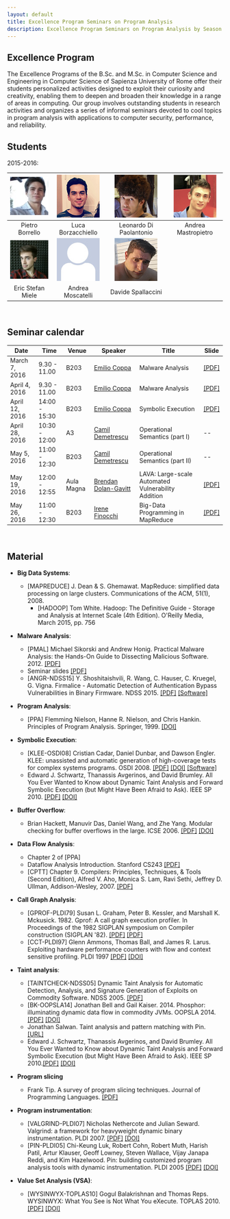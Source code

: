 ```yaml
---
layout: default
title: Excellence Program Seminars on Program Analysis
description: Excellence Program Seminars on Program Analysis by Season Lab at Sapienza University of Rome
---
```


## Excellence Program

The Excellence Programs of the B.Sc. and M.Sc. in Computer Science and Engineering in Computer Science of Sapienza University of Rome offer their students personalized activities designed to exploit their curiosity and creativity, enabling them to deepen and broaden their knowledge in a range of areas in computing. Our group involves outstanding students in research activities and organizes a series of informal seminars devoted to cool topics in program analysis with applications to computer security, performance, and reliability.

## Students

2015-2016:

| ![alt text](assets/img/students/borrello.png "Pietro Borrello") | ![alt text](assets/img/students/borzacchiello.png "Luca Borzacchiello") | ![alt text](assets/img/students/dipaolantonio.png "Leonardo Di Paolantonio") | ![alt text](assets/img/students/mastropietro.png "Andrea Mastropietro") |
| :-------------: | :----------------: | :---------------------: | :-----------------: |
| Pietro Borrello | Luca Borzacchiello | Leonardo Di Paolantonio | Andrea Mastropietro |
| ![alt text](assets/img/students/miele.png "Eric Stefan Miele") | ![alt text](assets/img/generic.jpg "Andrea Moscatelli") | ![alt text](assets/img/students/spallaccini.png "Davide Spallaccini") | |
| Eric Stefan Miele | Andrea Moscatelli | Davide Spallaccini | |

<br />

## Seminar calendar

| Date           | Time          | Venue | Speaker      | Title             | Slide |
| -------------- | ------------- | ----- | ------------ | ------------------ | ----- |
| March 7, 2016   | 9.30 - 11.00  | B203  | <a href="http://ecoppa.github.io/">Emilio Coppa</a> | Malware Analysis   | [[PDF]](https://drive.google.com/open?id=0Bw8evy6grTplSHVpUEE3dDFUOFk) |
| April 4, 2016  | 9.30 - 11.00  | B203  | <a href="http://ecoppa.github.io/">Emilio Coppa</a> | Malware Analysis   | [[PDF]](https://drive.google.com/open?id=0Bw8evy6grTplSHVpUEE3dDFUOFk) |
| April 12, 2016 | 14:00 - 15:30 | B203  | <a href="http://ecoppa.github.io/">Emilio Coppa</a> | Symbolic Execution | [[PDF]](https://drive.google.com/open?id=0BzPEdOad795XOGIzWWVKeTlwQlk) |
| April 28, 2016 | 10:30 - 12:00 | A3  | <a href="http://www.dis.uniroma1.it/~demetres">Camil Demetrescu</a> | Operational Semantics (part I) | -- |
| May 5, 2016 | 11:00 - 12:30 | B203  | <a href="http://www.dis.uniroma1.it/~demetres">Camil Demetrescu</a> | Operational Semantics (part II) | -- |
| May 19, 2016 | 12:00 - 12:55 | Aula Magna  | <a href="http://engineering.nyu.edu/people/brendan-dolan-gavitt">Brendan Dolan-Gavitt</a> | LAVA: Large-scale Automated Vulnerability Addition | [[PDF]](https://drive.google.com/file/d/0BzPEdOad795XeEFyWlprUEdWWUU/view?usp=sharing) |
| May 26, 2016 | 11:00 - 12:30 | B203  | <a href="http://wwwusers.di.uniroma1.it/~finocchi">Irene Finocchi</a> | Big-Data Programming in MapReduce | [[PDF]](https://drive.google.com/file/d/0B1yYvm6QgJReR2FnLV94RmxfYzg/view?usp=sharing) |

<br />
 
## Material

<!--Le risorse elencate, ove non disponibili, possono essere richieste via mail al gruppo.-->

* **Big Data Systems**:
	* [MAPREDUCE] J. Dean & S. Ghemawat. MapReduce: simplified data processing on large clusters. Communications of the ACM, 51(1), 2008.
        * [HADOOP] Tom White. Hadoop: The Definitive Guide - Storage and Analysis at Internet Scale (4th Edition). O'Reilly Media, March 2015, pp. 756 

* **Malware Analysis**:
	* [PMAL] Michael Sikorski and Andrew Honig. Practical Malware Analysis: the Hands-On Guide to Dissecting Malicious Software. 2012. [[PDF]](http://venom630.free.fr/pdf/Practical_Malware_Analysis.pdf)
	* Seminar slides [[PDF]](https://drive.google.com/open?id=0Bw8evy6grTplSHVpUEE3dDFUOFk)
	* [ANGR-NDSS15] Y. Shoshitaishvili, R. Wang, C. Hauser, C. Kruegel, G. Vigna. Firmalice - Automatic Detection of Authentication Bypass Vulnerabilities in Binary Firmware. NDSS 2015. [[PDF]](https://www.lastline.com/papers/2015_ndss15_firmalice-2.pdf)  [[Software]](https://github.com/angr/angr)

* **Program Analysis**:
	* [PPA] Flemming Nielson, Hanne R. Nielson, and Chris Hankin. Principles of Program Analysis. Springer, 1999. [[DOI]](http://link.springer.com/book/10.1007%2F978-3-662-03811-6)

* **Symbolic Execution**:
	* [KLEE-OSDI08] Cristian Cadar, Daniel Dunbar, and Dawson Engler. KLEE: unassisted and automatic generation of high-coverage tests for complex systems programs. OSDI 2008. [[PDF]](http://hci.stanford.edu/cstr/reports/2008-03.pdf) [[DOI]](http://dl.acm.org/citation.cfm?id=1855741.1855756) [[Software]](https://klee.github.io/)
	* Edward J. Schwartz, Thanassis Avgerinos, and David Brumley. All You Ever Wanted to Know about Dynamic Taint Analysis and Forward Symbolic Execution (but Might Have Been Afraid to Ask). IEEE SP 2010. [[PDF]](https://users.ece.cmu.edu/~ejschwar/papers/oakland10.pdf) [[DOI]](http://dx.doi.org/10.1109/SP.2010.26)

* **Buffer Overflow**:
	* Brian Hackett, Manuvir Das, Daniel Wang, and Zhe Yang. Modular checking for buffer overflows in the large. ICSE 2006. [[PDF]](http://research.microsoft.com/pubs/70226/tr-2005-139.pdf) [[DOI]](http://dx.doi.org/10.1145/1134285.1134319)

* **Data Flow Analysis**:
	* Chapter 2 of [PPA]
	* Dataflow Analysis Introduction. Stanford CS243 [[PDF]](http://suif.stanford.edu/~courses/cs243/lectures/l2.pdf)
	* [CPTT] Chapter 9. Compilers: Principles, Techniques, & Tools (Second Edition), Alfred V. Aho, Monica S. Lam, Ravi Sethi, Jeffrey D. Ullman, Addison-Wesley, 2007. [[PDF]](https://github.com/chenruiao/ares/raw/master/books/Compilers%20Principles%20Techniques%20and%20Tools%20(2nd%20Edition)%20.pdf)

* **Call Graph Analysis**:
	* [GPROF-PLDI79] Susan L. Graham, Peter B. Kessler, and Marshall K. Mckusick. 1982. Gprof: A call graph execution profiler. In Proceedings of the 1982 SIGPLAN symposium on Compiler construction (SIGPLAN '82). [[PDF]](https://pdfs.semanticscholar.org/dab1/f8ed933e29bd9913be50263e9f5a2cafb421.pdf) [[PDF]](http://dx.doi.org/10.1145/800230.806987)
	* [CCT-PLDI97] Glenn Ammons, Thomas Ball, and James R. Larus. Exploiting hardware performance counters with flow and context sensitive profiling. PLDI 1997 [[PDF]](http://research.microsoft.com/en-us/um/people/tball/papers/pldi97.pdf) [[DOI]](http://dx.doi.org/10.1145/258915.258924)

* **Taint analysis**:
	* [TAINTCHECK-NDSS05] Dynamic Taint Analysis for Automatic Detection, Analysis, and Signature Generation of Exploits on Commodity Software. NDSS 2005. [[PDF]](http://valgrind.org/docs/newsome2005.pdf)
	* [BK-OOPSLA14] Jonathan Bell and Gail Kaiser. 2014. Phosphor: illuminating dynamic data flow in commodity JVMs. OOPSLA 2014. [[PDF]](https://mice.cs.columbia.edu/getTechreport.php?techreportID=1569) [[DOI]](http://dx.doi.org/10.1145/2714064.2660212)
	* Jonathan Salwan. Taint analysis and pattern matching with Pin. [[URL]](http://shell-storm.org/blog/Taint-analysis-and-pattern-matching-with-Pin/)
	* Edward J. Schwartz, Thanassis Avgerinos, and David Brumley. All You Ever Wanted to Know about Dynamic Taint Analysis and Forward Symbolic Execution (but Might Have Been Afraid to Ask). IEEE SP 2010.[[PDF]](https://users.ece.cmu.edu/~ejschwar/papers/oakland10.pdf) [[DOI]](http://dx.doi.org/10.1109/SP.2010.26)

* **Program slicing**
	* Frank Tip. A survey of program slicing techniques. Journal of Programming Languages. [[PDF]](http://www.franktip.org/pubs/jpl1995.pdf)

* **Program instrumentation**:
	* [VALGRIND-PLDI07] Nicholas Nethercote and Julian Seward. Valgrind: a framework for heavyweight dynamic binary instrumentation. PLDI 2007. [[PDF]](http://valgrind.org/docs/valgrind2007.pdf) [[DOI]](http://dx.doi.org/10.1145/1250734.1250746)
	* [PIN-PLDI05] Chi-Keung Luk, Robert Cohn, Robert Muth, Harish Patil, Artur Klauser, Geoff Lowney, Steven Wallace, Vijay Janapa Reddi, and Kim Hazelwood. Pin: building customized program analysis tools with dynamic instrumentation. PLDI 2005 [[PDF]](http://www.cs.virginia.edu/kim/courses/cs851/papers/luk05pin.pdf) [[DOI]](http://dx.doi.org/10.1145/1064978.1065034)

* **Value Set Analysis (VSA)**:
	* [WYSINWYX-TOPLAS10] Gogul Balakrishnan and Thomas Reps. WYSINWYX: What You See is Not What You eXecute. TOPLAS 2010.  [[PDF]](http://research.cs.wisc.edu/wpis/papers/wysinwyx.final.pdf) [[DOI]](http://dx.doi.org/10.1145/1749608.1749612)

<!--* **Model checking**

* **LLVM (IR, transformations)**

* **Analysis of Big Data Systems**-->
<!-- * **Abstract interpretation** -->

